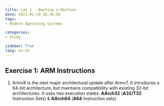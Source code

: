 ```yaml
---
title: Lab 1 - Booting a Machine
date: 2021-01-29 16:36:59
tags: 
- Modern Operating Systems

categories: 
- Study

sidebar: True
lang: en-US
---
```



<!--more-->

## Exercise 1: ARM Instructions

1. Armv8 is the next major architectural update after Armv7. It introduces a 64-bit architecture, but maintains compatibility with existing 32-bit architectures. It uses two execution states: **AArch32** (**A32/T32** Instruction Sets) & **AArch64** (**A64** Instruction sets)


